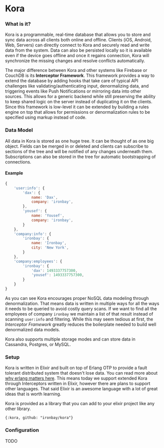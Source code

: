# Kora

### What is it?
Kora is a programmable, real-time database that allows you to store and sync data across all clients both online and offline. Clients (iOS, Android, Web, Servers) can directly connect to Kora and securely read and write data from the system.  Data can also be persisted locally so it is available even if the device goes offline and once it regains connection, Kora will synchronize the missing changes and resolve conflicts automatically.

The major difference between Kora and other systems like Firebase or CouchDB is its **Interceptor Framework**.  This framework provides a way to extend the database by adding hooks that take care of typical API challenges like validating/authenticating input, denormalizing data, and triggering events like Push Notifications or mirroring data into other sources.  This allows for a generic backend while still preserving the ability to keep shared logic on the server instead of duplicating it on the clients.  Since this framework is low-level it can be extended by building a rules engine on top that allows for permissions or denormalization rules to be specified using markup instead of code.

### Data Model
All data in Kora is stored as one huge tree.  It can be thought of as one big object.  Fields can be merged in or deleted and clients can subscribe to sections of the tree and will be notified of any changes underneath them.  Subscriptions can also be stored in the tree for automatic bootstrapping of connections.

#### Example
```javascript
{
	'user:info': {
		'dax': {
			name: 'Dax',
			company: 'ironbay',
		},
		'yousef': {
			name: 'Yousef',
			company: 'ironbay',
		}
	},
	'company:info': {
		'ironbay': {
			name: 'Ironbay',
			city: 'New York',
		}
	},
	'company:employees': {
		'ironbay': {
			'dax': 1493337757300,
			'yousef': 1493337757300,
		}
	}
}
```

As you can see Kora encourages proper NoSQL data modeling through denormalization.  That means data is written in multiple ways for all the ways it needs to be queried to avoid costly query scans. If we want to find all the employees of company `ironbay` we maintain a list of that result instead of scanning `user:info` and filtering.  While this may seem tedious at first, the *Interceptor Framework* greatly reduces the boilerplate needed to build well denormalized data models.

Kora also supports multiple storage modes and can store data in Cassandra, Postgres, or MySQL.

### Setup
Kora is written in Elixir and built on top of Erlang OTP to provide a fault tolerant distributed system that doesn't lose data.  You can read more about [why erlang matters here](https://sameroom.io/blog/why-erlang-matters/).  This means today we support extended Kora through Interceptors written in Elixir, however there are plans to support other languages.  That said Elixir is an awesome language with a lot of great ideas that is worth learning.

Kora is provided as a library that you can add to your elixir project like any other library.

```
{:kora, github: "ironbay/kora"}
```

### Configuration

TODO
